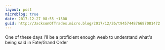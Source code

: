 ```yaml
---
layout: post
microblog: true
date: 2017-12-27 08:55 +1300
guid: http://JacksonOfTrades.micro.blog/2017/12/26/t945744876687081472.html
---
```

One of these days I'll be a proficient enough weeb to understand what's being said in Fate/Grand Order
